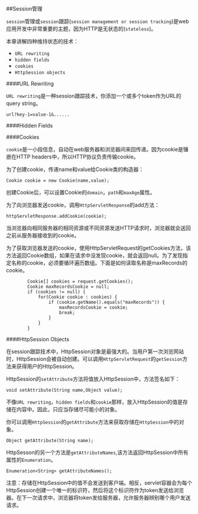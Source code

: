 ##Session管理

`session`管理或`session`跟踪(`session management or session tracking`)是web应用开发中非常重要的主题，因为HTTP是无状态的(`stateless`)。

本章讲解四种维持状态的技术：

* `URL rewriting`
* `hidden fields`
* `cookies`
* `HttpSession objects`


####URL Rewriting

`URL rewriting`是一种session跟踪技术，你添加一个或多个token作为URL的query string。

```
url?key-1=value-1&......
```


####Hidden Fields

####Cookies

`cookie`是一小段信息，自动在web服务器和浏览器间来回传递。因为cookie是镶嵌在HTTP headers中，所以HTTP协议负责传输cookie。

为了创建cookie，传递name和value给Cookie类的构造器：

```
Cookie cookie = new Cookie(name,value);
```

创建Cookie后，可以设置Cookie的`domain`，`path`和`maxAge`属性。

为了向浏览器发送cookie，调用`HttpServletResponse`的add方法：

```
httpServletResponse.addCookie(cookie);
```

当浏览器向相同服务器的相同资源或不同资源发送HTTP请求时，浏览器就会送回之前从服务器接收到的cookie。 

为了获取浏览器发送的cookie，使用HttpServletRequest的getCookies方法，该方法返回Cookie数组，如果在请求中没发现cookie，就会返回null。为了发现指定名称的cookie，必须要循环遍历数组。下面是如何读取名称是maxRecords的cookie。

```
		Cookie[] cookies = request.getCookies();
		Cookie maxRecordsCookie = null;
		if (cookies != null) {
			for(Cookie cookie : cookies) {
				if (cookie.getName().equals("maxRecords")) {
					maxRecordsCookie = cookie;
					break;
				}
			}
		}
```

####HttpSession Objects

在session跟踪技术中，HttpSession对象是最强大的。当用户第一次浏览网站时，HttpSession会被自动创建。可以调用`HttpServletRequest`的`getSession`方法来获得用户的HttpSession。

HttpSession的`setAttribute`方法将值放入HttpSession中，方法签名如下：

```
void setAttribute(String name,Object value);
```

不像`URL rewriting`，`hidden fields`和`cookie`那样，放入HttpSession的值是存储在内容中。因此，只应当存储尽可能小的对象。


你可以调用`HttpSession`的`getAttribute`方法来获取存储在`HttpSession`中的对象。

```
Object getAttribute(String name);
```

HttpSesson的另一个方法是`getAttributeNames`,该方法返回HttpSession中所有属性的`Enumeration`。

```
Enumeration<String> getAttributeNames();
```

注意：存储在HttpSession中的值不会发送到客户端。相反，servlet容器会为每个HttpSession创建一个唯一的标识符，然后将这个标识符作为token发送给浏览器。在下一次请求中，浏览器将token发给服务器，允许服务器辨别哪个用户发送请求。